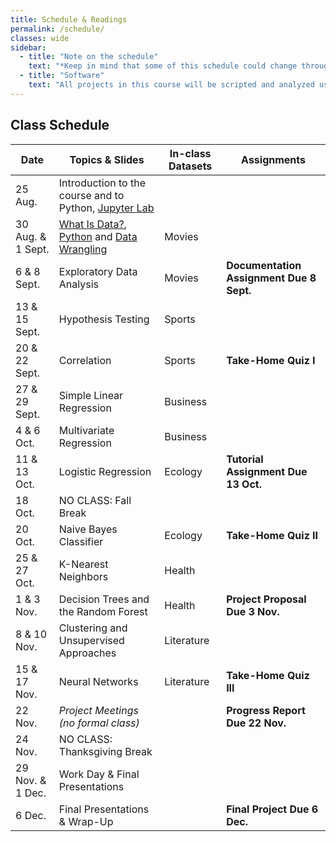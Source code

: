 ```yaml
---
title: Schedule & Readings
permalink: /schedule/
classes: wide
sidebar:
  - title: "Note on the schedule"
    text: "*Keep in mind that some of this schedule could change throughout the semester. However, if anything changes I'll update this page, and I'll be sure to give you plenty of advance notice.*"
  - title: "Software"
    text: "All projects in this course will be scripted and analyzed using Python, an open source programming language and environment. Specifically, we will be using Jupyter Lab as our programming environment. **No previous experience with Python, statistical software packages, or computer programming is required.**"
---
```


## Class Schedule

Date|Topics & Slides|In-class Datasets|Assignments
--|---|---|---
25 Aug.|Introduction to the course and to Python, [Jupyter Lab](/CIS241/jupyter)|
30 Aug. & 1 Sept.|[What Is Data?](/CIS241/slides/whatisdata), [Python](/CIS241/slides/pythonbasics) and [Data Wrangling](/CIS241/slides/wrangling)|Movies|
6 & 8 Sept.|Exploratory Data Analysis|Movies|**Documentation Assignment Due 8 Sept.**
13 & 15 Sept.|Hypothesis Testing|Sports
20 & 22 Sept.|Correlation|Sports|**Take-Home Quiz I**
27 & 29 Sept.|Simple Linear Regression|Business
4 & 6 Oct.|Multivariate Regression|Business
11 & 13 Oct.|Logistic Regression|Ecology|**Tutorial Assignment Due 13 Oct.**
18 Oct.|NO CLASS: Fall Break
20 Oct.|Naive Bayes Classifier|Ecology|**Take-Home Quiz II**
25 & 27 Oct.|K-Nearest Neighbors|Health|
1 & 3 Nov.|Decision Trees and the Random Forest|Health|**Project Proposal Due 3 Nov.**
8 & 10 Nov.|Clustering and Unsupervised Approaches|Literature|
15 & 17 Nov.|Neural Networks|Literature|**Take-Home Quiz III**
22 Nov.|*Project Meetings (no formal class)*||**Progress Report Due 22 Nov.**
24 Nov.|NO CLASS: Thanksgiving Break
29 Nov. & 1 Dec.|Work Day & Final Presentations|
6 Dec.|Final Presentations & Wrap-Up||**Final Project Due 6 Dec.**
